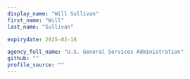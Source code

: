 ```yaml
---
display_name: "Will Sullivan"
first_name: "Will"
last_name: "Sullivan"

expirydate: 2025-02-18

agency_full_name: "U.S. General Services Administration"
github: ""
profile_source: ""
---
```

